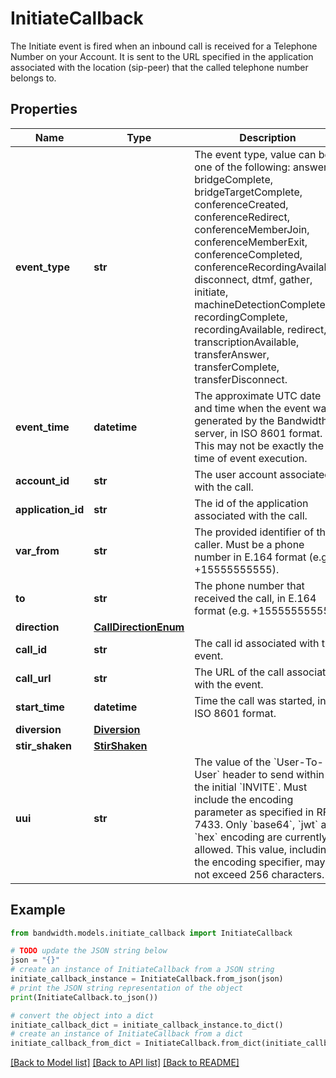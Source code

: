 # InitiateCallback

The Initiate event is fired when an inbound call is received for a Telephone Number on your Account. It is sent to the URL specified in the application associated with the location (sip-peer) that the called telephone number belongs to.

## Properties

Name | Type | Description | Notes
------------ | ------------- | ------------- | -------------
**event_type** | **str** | The event type, value can be one of the following: answer, bridgeComplete, bridgeTargetComplete, conferenceCreated, conferenceRedirect, conferenceMemberJoin, conferenceMemberExit, conferenceCompleted, conferenceRecordingAvailable, disconnect, dtmf, gather, initiate, machineDetectionComplete, recordingComplete, recordingAvailable, redirect, transcriptionAvailable, transferAnswer, transferComplete, transferDisconnect. | [optional] 
**event_time** | **datetime** | The approximate UTC date and time when the event was generated by the Bandwidth server, in ISO 8601 format. This may not be exactly the time of event execution. | [optional] 
**account_id** | **str** | The user account associated with the call. | [optional] 
**application_id** | **str** | The id of the application associated with the call. | [optional] 
**var_from** | **str** | The provided identifier of the caller. Must be a phone number in E.164 format (e.g. +15555555555). | [optional] 
**to** | **str** | The phone number that received the call, in E.164 format (e.g. +15555555555). | [optional] 
**direction** | [**CallDirectionEnum**](CallDirectionEnum.md) |  | [optional] 
**call_id** | **str** | The call id associated with the event. | [optional] 
**call_url** | **str** | The URL of the call associated with the event. | [optional] 
**start_time** | **datetime** | Time the call was started, in ISO 8601 format. | [optional] 
**diversion** | [**Diversion**](Diversion.md) |  | [optional] 
**stir_shaken** | [**StirShaken**](StirShaken.md) |  | [optional] 
**uui** | **str** | The value of the &#x60;User-To-User&#x60; header to send within the initial &#x60;INVITE&#x60;. Must include the encoding parameter as specified in RFC 7433. Only &#x60;base64&#x60;, &#x60;jwt&#x60; and &#x60;hex&#x60; encoding are currently allowed. This value, including the encoding specifier, may not exceed 256 characters. | [optional] 

## Example

```python
from bandwidth.models.initiate_callback import InitiateCallback

# TODO update the JSON string below
json = "{}"
# create an instance of InitiateCallback from a JSON string
initiate_callback_instance = InitiateCallback.from_json(json)
# print the JSON string representation of the object
print(InitiateCallback.to_json())

# convert the object into a dict
initiate_callback_dict = initiate_callback_instance.to_dict()
# create an instance of InitiateCallback from a dict
initiate_callback_from_dict = InitiateCallback.from_dict(initiate_callback_dict)
```
[[Back to Model list]](../README.md#documentation-for-models) [[Back to API list]](../README.md#documentation-for-api-endpoints) [[Back to README]](../README.md)


